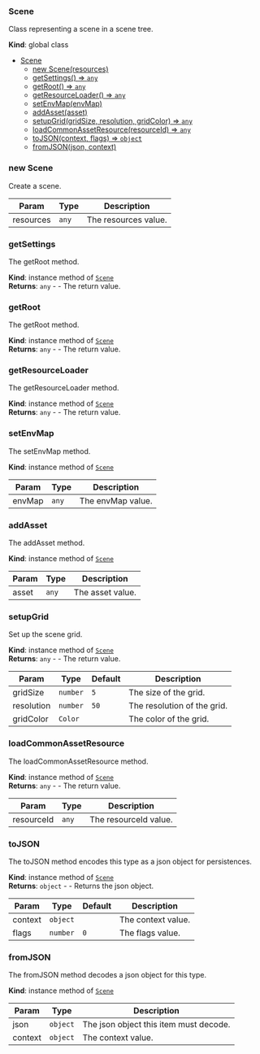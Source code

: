 <a name="Scene"></a>

### Scene
Class representing a scene in a scene tree.

**Kind**: global class  

* [Scene](#Scene)
    * [new Scene(resources)](#new-Scene)
    * [getSettings() ⇒ <code>any</code>](#getSettings)
    * [getRoot() ⇒ <code>any</code>](#getRoot)
    * [getResourceLoader() ⇒ <code>any</code>](#getResourceLoader)
    * [setEnvMap(envMap)](#setEnvMap)
    * [addAsset(asset)](#addAsset)
    * [setupGrid(gridSize, resolution, gridColor) ⇒ <code>any</code>](#setupGrid)
    * [loadCommonAssetResource(resourceId) ⇒ <code>any</code>](#loadCommonAssetResource)
    * [toJSON(context, flags) ⇒ <code>object</code>](#toJSON)
    * [fromJSON(json, context)](#fromJSON)

<a name="new_Scene_new"></a>

### new Scene
Create a scene.


| Param | Type | Description |
| --- | --- | --- |
| resources | <code>any</code> | The resources value. |

<a name="Scene+getSettings"></a>

### getSettings
The getRoot method.

**Kind**: instance method of [<code>Scene</code>](#Scene)  
**Returns**: <code>any</code> - - The return value.  
<a name="Scene+getRoot"></a>

### getRoot
The getRoot method.

**Kind**: instance method of [<code>Scene</code>](#Scene)  
**Returns**: <code>any</code> - - The return value.  
<a name="Scene+getResourceLoader"></a>

### getResourceLoader
The getResourceLoader method.

**Kind**: instance method of [<code>Scene</code>](#Scene)  
**Returns**: <code>any</code> - - The return value.  
<a name="Scene+setEnvMap"></a>

### setEnvMap
The setEnvMap method.

**Kind**: instance method of [<code>Scene</code>](#Scene)  

| Param | Type | Description |
| --- | --- | --- |
| envMap | <code>any</code> | The envMap value. |

<a name="Scene+addAsset"></a>

### addAsset
The addAsset method.

**Kind**: instance method of [<code>Scene</code>](#Scene)  

| Param | Type | Description |
| --- | --- | --- |
| asset | <code>any</code> | The asset value. |

<a name="Scene+setupGrid"></a>

### setupGrid
Set up the scene grid.

**Kind**: instance method of [<code>Scene</code>](#Scene)  
**Returns**: <code>any</code> - - The return value.  

| Param | Type | Default | Description |
| --- | --- | --- | --- |
| gridSize | <code>number</code> | <code>5</code> | The size of the grid. |
| resolution | <code>number</code> | <code>50</code> | The resolution of the grid. |
| gridColor | <code>Color</code> |  | The color of the grid. |

<a name="Scene+loadCommonAssetResource"></a>

### loadCommonAssetResource
The loadCommonAssetResource method.

**Kind**: instance method of [<code>Scene</code>](#Scene)  
**Returns**: <code>any</code> - - The return value.  

| Param | Type | Description |
| --- | --- | --- |
| resourceId | <code>any</code> | The resourceId value. |

<a name="Scene+toJSON"></a>

### toJSON
The toJSON method encodes this type as a json object for persistences.

**Kind**: instance method of [<code>Scene</code>](#Scene)  
**Returns**: <code>object</code> - - Returns the json object.  

| Param | Type | Default | Description |
| --- | --- | --- | --- |
| context | <code>object</code> |  | The context value. |
| flags | <code>number</code> | <code>0</code> | The flags value. |

<a name="Scene+fromJSON"></a>

### fromJSON
The fromJSON method decodes a json object for this type.

**Kind**: instance method of [<code>Scene</code>](#Scene)  

| Param | Type | Description |
| --- | --- | --- |
| json | <code>object</code> | The json object this item must decode. |
| context | <code>object</code> | The context value. |

